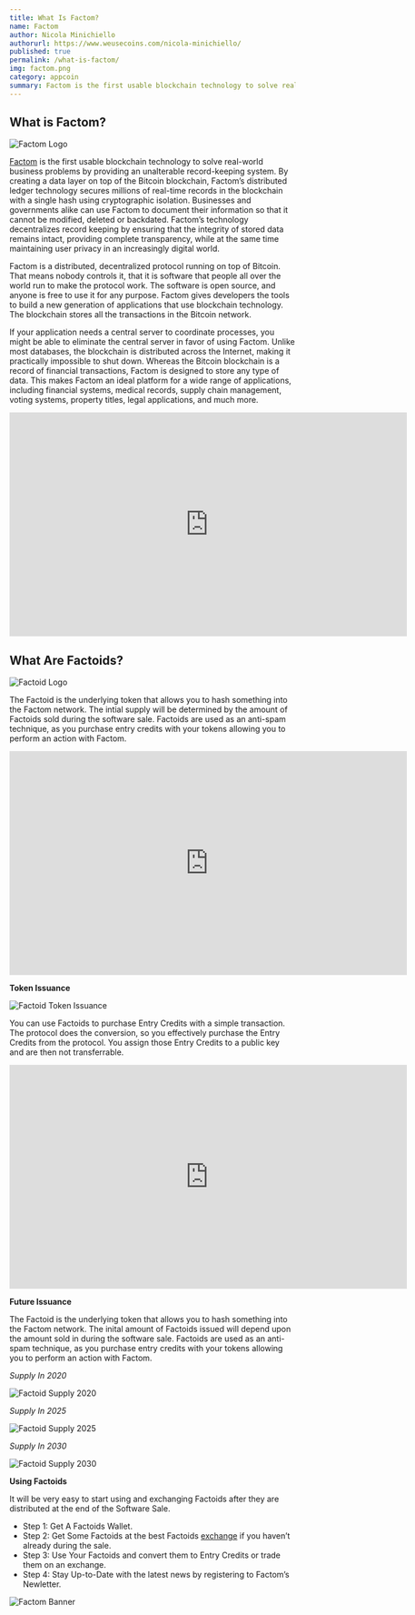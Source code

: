 ```yaml
---
title: What Is Factom?
name: Factom
author: Nicola Minichiello
authorurl: https://www.weusecoins.com/nicola-minichiello/
published: true
permalink: /what-is-factom/
img: factom.png
category: appcoin
summary: Factom is the first usable blockchain technology to solve real-world business problems by providing an unalterable record-keeping system. 
---
```


## What is Factom?

<img src="/images/factom_logo.png" alt="Factom Logo">

<a href="http://factom.org/">Factom</a> is the first usable blockchain technology to solve real-world business problems by providing an unalterable record-keeping system. By creating a data layer on top of the Bitcoin blockchain, Factom’s distributed ledger technology secures millions of real-time records in the blockchain with a single hash using cryptographic isolation. Businesses and governments alike can use Factom to document their information so that it cannot be modified, deleted or backdated. Factom’s technology decentralizes record keeping by ensuring that the integrity of stored data remains intact, providing complete transparency, while at the same time maintaining user privacy in an increasingly digital world.

Factom is a distributed, decentralized protocol running on top of Bitcoin. That means nobody controls it, that it is software that people all over the world run to make the protocol work. The software is open source, and anyone is free to use it for any purpose. Factom gives developers the tools to build a new generation of applications that use blockchain technology. The blockchain stores all the transactions in the Bitcoin network.

If your application needs a central server to coordinate processes, you might be able to eliminate the central server in favor of using Factom. Unlike most databases, the blockchain is distributed across the Internet, making it practically impossible to shut down. Whereas the Bitcoin blockchain is a record of financial transactions, Factom is designed to store any type of data. This makes Factom an ideal platform for a wide range of applications, including financial systems, medical records, supply chain management, voting systems, property titles, legal applications, and much more.

<iframe width="700" height="394" src="https://www.youtube.com/embed/YBXNLW-YvoA" frameborder="0" allowfullscreen></iframe>

## What Are Factoids?
<img src="/images/factoid.png" alt="Factoid Logo">

The Factoid is the underlying token that allows you to hash something into the Factom network. The intial supply will be determined by the amount of Factoids sold during the software sale. Factoids are used as an anti-spam technique, as you purchase entry credits with your tokens allowing you to perform an action with Factom.

<iframe width="700" height="394" src="https://www.youtube.com/embed/MlzyI1bfyD4" frameborder="0" allowfullscreen></iframe>

**Token Issuance**

<img src="/images/factoid_token_issuance.png" alt="Factoid Token Issuance">

You can use Factoids to purchase Entry Credits with a simple transaction. The protocol does the conversion, so you effectively purchase the Entry Credits from the protocol. You assign those Entry Credits to a public key and are then not transferrable.

<iframe width="700" height="394" src="https://www.youtube.com/embed/X3rM2TQJt7o" frameborder="0" allowfullscreen></iframe>

**Future Issuance**

The Factoid is the underlying token that allows you to hash something into the Factom network. The inital amount of Factoids issued will depend upon the amount sold in during the software sale. Factoids are used as an anti-spam technique, as you purchase entry credits with your tokens allowing you to perform an action with Factom.

*Supply In 2020*

<img src="/images/factoids_supply_2020.png" alt="Factoid Supply 2020">

*Supply In 2025*

<img src="/images/factoids_supply_2025.png" alt="Factoid Supply 2025">

*Supply In 2030*

<img src="/images/factoids_supply_2030.png" alt="Factoid Supply 2030">

**Using Factoids**

It will be very easy to start using and exchanging Factoids after they are distributed at the end of the Software Sale.

<ul><li>Step 1: Get A Factoids Wallet.</li>
<li>Step 2: Get Some Factoids at the best Factoids <a href="https://www.kraken.com/">exchange</a> if you haven’t already during the sale.</li>
<li>Step 3: Use Your Factoids and convert them to Entry Credits or trade them on an exchange.</li>
<li>Step 4: Stay Up-to-Date with the latest news by registering to Factom’s Newletter.</li></ul>

<img src="/images/factom_banner.png" alt="Factom Banner" align="center">